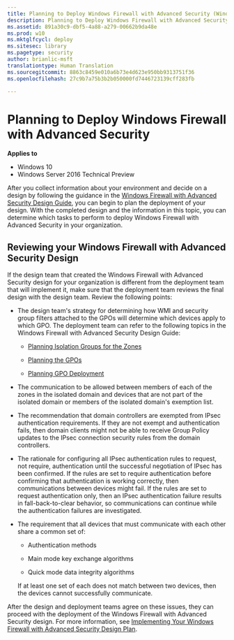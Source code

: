 ```yaml
---
title: Planning to Deploy Windows Firewall with Advanced Security (Windows 10)
description: Planning to Deploy Windows Firewall with Advanced Security
ms.assetid: 891a30c9-dbf5-4a88-a279-00662b9da48e
ms.prod: w10
ms.mktglfcycl: deploy
ms.sitesec: library
ms.pagetype: security
author: brianlic-msft
translationtype: Human Translation
ms.sourcegitcommit: 8863c8459e010a6b73e4d623e950bb9313751f36
ms.openlocfilehash: 27c9b7a75b3b2b050000fd7446723139cff283fb

---
```


# Planning to Deploy Windows Firewall with Advanced Security

**Applies to**
-   Windows 10
-   Windows Server 2016 Technical Preview

After you collect information about your environment and decide on a design by following the guidance in the [Windows Firewall with Advanced Security Design Guide](windows-firewall-with-advanced-security-design-guide.md), you can begin to plan the deployment of your design. With the completed design and the information in this topic, you can determine which tasks to perform to deploy Windows Firewall with Advanced Security in your organization.

## Reviewing your Windows Firewall with Advanced Security Design

If the design team that created the Windows Firewall with Advanced Security design for your organization is different from the deployment team that will implement it, make sure that the deployment team reviews the final design with the design team. Review the following points:

-   The design team's strategy for determining how WMI and security group filters attached to the GPOs will determine which devices apply to which GPO. The deployment team can refer to the following topics in the Windows Firewall with Advanced Security Design Guide:

    -   [Planning Isolation Groups for the Zones](planning-isolation-groups-for-the-zones.md)

    -   [Planning the GPOs](planning-the-gpos.md)

    -   [Planning GPO Deployment](planning-gpo-deployment.md)

-   The communication to be allowed between members of each of the zones in the isolated domain and devices that are not part of the isolated domain or members of the isolated domain's exemption list.

-   The recommendation that domain controllers are exempted from IPsec authentication requirements. If they are not exempt and authentication fails, then domain clients might not be able to receive Group Policy updates to the IPsec connection security rules from the domain controllers.

-   The rationale for configuring all IPsec authentication rules to request, not require, authentication until the successful negotiation of IPsec has been confirmed. If the rules are set to require authentication before confirming that authentication is working correctly, then communications between devices might fail. If the rules are set to request authentication only, then an IPsec authentication failure results in fall-back-to-clear behavior, so communications can continue while the authentication failures are investigated.

-   The requirement that all devices that must communicate with each other share a common set of:

    -   Authentication methods

    -   Main mode key exchange algorithms

    -   Quick mode data integrity algorithms

    If at least one set of each does not match between two devices, then the devices cannot successfully communicate.

After the design and deployment teams agree on these issues, they can proceed with the deployment of the Windows Firewall with Advanced Security design. For more information, see [Implementing Your Windows Firewall with Advanced Security Design Plan](implementing-your-windows-firewall-with-advanced-security-design-plan.md).



<!--HONumber=Jun16_HO4-->


